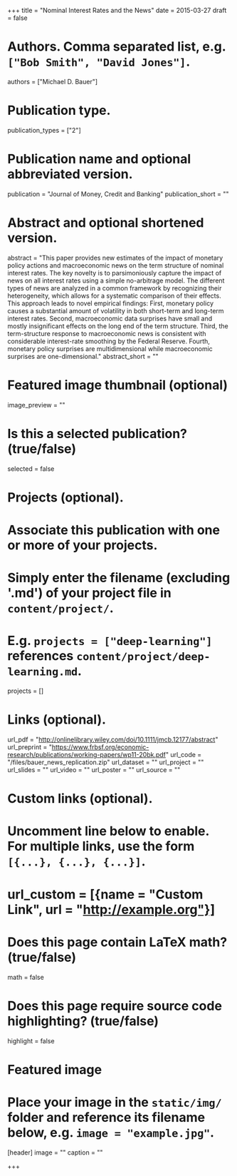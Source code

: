 +++
title = "Nominal Interest Rates and the News"
date = 2015-03-27
draft = false

# Authors. Comma separated list, e.g. `["Bob Smith", "David Jones"]`.
authors = ["Michael D. Bauer"]

# Publication type.
publication_types = ["2"]

# Publication name and optional abbreviated version.
publication = "Journal of Money, Credit and Banking"
publication_short = ""

# Abstract and optional shortened version.
abstract = "This paper provides new estimates of the impact of monetary policy actions and macroeconomic news on the term structure of nominal interest rates. The key novelty is to parsimoniously capture the impact of news on all interest rates using a simple no-arbitrage model. The different types of news are analyzed in a common framework by recognizing their heterogeneity, which allows for a systematic comparison of their effects. This approach leads to novel empirical findings: First, monetary policy causes a substantial amount of volatility in both short-term and long-term interest rates. Second, macroeconomic data surprises have small and mostly insignificant effects on the long end of the term structure. Third, the term-structure response to macroeconomic news is consistent with considerable interest-rate smoothing by the Federal Reserve. Fourth, monetary policy surprises are multidimensional while macroeconomic surprises are one-dimensional."
abstract_short = ""

# Featured image thumbnail (optional)
image_preview = ""

# Is this a selected publication? (true/false)
selected = false

# Projects (optional).
#   Associate this publication with one or more of your projects.
#   Simply enter the filename (excluding '.md') of your project file in `content/project/`.
#   E.g. `projects = ["deep-learning"]` references `content/project/deep-learning.md`.
projects = []

# Links (optional).
url_pdf = "http://onlinelibrary.wiley.com/doi/10.1111/jmcb.12177/abstract"
url_preprint = "https://www.frbsf.org/economic-research/publications/working-papers/wp11-20bk.pdf"
url_code = "/files/bauer_news_replication.zip"
url_dataset = ""
url_project = ""
url_slides = ""
url_video = ""
url_poster = ""
url_source = ""

# Custom links (optional).
#   Uncomment line below to enable. For multiple links, use the form `[{...}, {...}, {...}]`.
# url_custom = [{name = "Custom Link", url = "http://example.org"}]

# Does this page contain LaTeX math? (true/false)
math = false

# Does this page require source code highlighting? (true/false)
highlight = false

# Featured image
# Place your image in the `static/img/` folder and reference its filename below, e.g. `image = "example.jpg"`.
[header]
image = ""
caption = ""

+++
